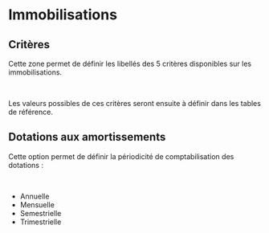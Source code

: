 # Immobilisations

## 


## Critères


Cette zone permet de définir les libellés des 5 critères disponibles sur les immobilisations.


 


Les valeurs possibles de ces critères seront ensuite à définir dans les tables de référence.


## Dotations aux amortissements


Cette option permet de définir la périodicité de comptabilisation des dotations :


 


* Annuelle
* Mensuelle
* Semestrielle
* Trimestrielle


 



